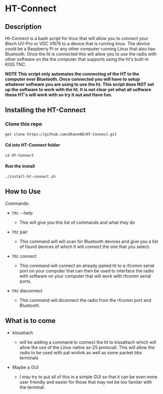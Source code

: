 # HT-Connect

## Description

Ht-Connect is a bash script for linux that will allow you to connect your Btech UV-Pro or VGC VN76 to a device that is running linux.  The device could be a Raspberry Pi or any other computer running Linux that also has Bluetooth.  Once the ht is connected this will allow you to use the radio with other software on the the computer that supports using the ht's built-in KISS TNC.

**NOTE 
This script only automates the connecting of the HT to the computer over Bluetooth.  Once connected you will have to setup whatever software you are using to use the ht.  This script does NOT set up the software to work with the ht. It is not clear yet what all software these HT's will work with so try it out and Have fun.**


## Installing the HT-Connect

### Clone this repo

``` shell
get clone https://github.com/Dkane00/HT-Connect.git
```
#### Cd into HT-Connect folder
``` shell
cd HT-Connect
```
#### Run the install
``` shell
./install-ht-connect.sh
```

## How to Use

Commands:
- htc --help
  - This will give you this list of commands and what they do 

- htc pair
  - This command will will scan for Bluetooth devices and give you a list of found devices of which it will connect the one that you select. 

- htc connect
  - This command will connect an already paired ht to a rfcomm serial port on your computer that can then be used to interface the radio with software on your computer that will work with rfcomm serial ports.

- htc disconnect
  - This command will diconnect the radio from the rfcomm port and Bluetooth.



## What is to come

- kissattach
  - will be adding a command to connect the ht to kissattach which will allow the use of the Linux native ax-25 protocall.  This will allow the radio to be used with pat winlink as well as some packet bbs terminals

- Maybe a GUI
  - I may try to put all of this in a simple GUI so that it can be even more user friendly and easier for those that may not be too familar with the terminal.